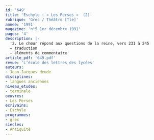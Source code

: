```yaml
---
id: '649'
title: 'Eschyle : « Les Perses »  (2)'
rubrique: 'Grec / Théâtre [Tle]'
annee: '1991'
magazine: 'n°5 1er décembre 1991'
pages: '4'
description: |-
  '2. Le chœur répond aux questions de la reine, vers 231 à 245
  – traduction
  – éléments de commentaire'
article_pdf: '649.pdf'
revue: 'L’école des lettres des lycées'
auteurs:
- Jean-Jacques Heude
disciplines:
- langues anciennes
niveau_etudes:
- terminale
oeuvres:
- Les Perses
ecrivains:
- Eschyle
programmes:
- grec
siecles:
- Antiquité
---
```

